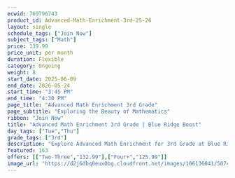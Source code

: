 ```yaml
---
ecwid: 769796743
product_id: Advanced-Math-Enrichment-3rd-25-26
layout: single
schedule_tags: ["Join Now"]
subject_tags: ["Math"]
price: 139.99
price_unit: per month
duration: Flexible
category: Ongoing
weight: 8
start_date: 2025-06-09
end_date: 2026-05-24
start_time: "3:45 PM"
end_time: "4:30 PM"
page_title: "Advanced Math Enrichment 3rd Grade"
page_subtitle: "Exploring the Beauty of Mathematics"
ribbon: "Join Now"
title: "Advanced Math Enrichment 3rd Grade | Blue Ridge Boost"
day_tags: ["Tue","Thu"]
grade_tags: ["3rd"]
description: "Explore Advanced Math Enrichment for 3rd Grade at Blue Ridge Boost in Charlottesville, VA. Engage young learners with interactive lessons that explore the beauty of mathematics and foster critical thinking. Contact us at (434) 260-0636 or nora@blueridgeboost.com for details. Located at 2171 Ivy Rd." 
featured: 163
offers: [["Two-Three","132.99"],["Four+","125.99"]]
image_url: "https://d2j6dbq0eux0bg.cloudfront.net/images/106136041/5074123120.png"
---
```

